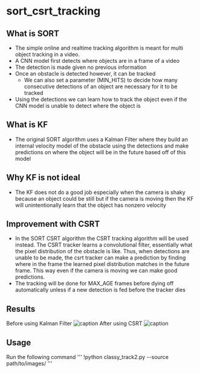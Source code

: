 # sort_csrt_tracking

## What is SORT
* The simple online and realtime tracking algorithm is meant for multi object tracking in a video.
* A CNN model first detects where objects are in a frame of a video
* The detection is made given no previous information
* Once an obstacle is detected however, it can be tracked
  * We can also set a parameter (MIN_HITS)  to decide how many consecutive detections of an object are necessary for it to be tracked
* Using the detections we can learn how to track the object even if the CNN model is unable to detect where the object is

## What is KF
* The original SORT algorithm uses a Kalman Filter where they build an internal velocity model of the obstacle using the detections and make predictions on where the object will be in the future based off of this model

## Why KF is not ideal
* The KF does not do a good job especially when the camera is shaky because an object could be still but if the camera is moving then the KF will unintentionally learn that the object has nonzero velocity

## Improvement with CSRT
* In the SORT CSRT algorithm the CSRT tracking algorithm will be used instead. The CSRT tracker learns a convolutional filter, essentially what the pixel distribution of the obstacle is like. Thus, when detections are unable to be made, the csrt tracker can make a prediction by finding where in the frame the learned pixel distribution matches in the future frame. This way even if the camera is moving we can make good predictions.
* The tracking will be done for MAX_AGE frames before dying off automatically unless if a new detection is fed before the tracker dies

## Results
Before using Kalman Filter
![caption](results/kf_sort.gif)
After using CSRT
![caption](results/csrt_sort.gif)

## Usage
Run the following command
'''
!python classy_track2.py --source path/to/images/
'''
